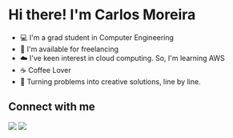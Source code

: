 <h1>Hi there! I'm Carlos Moreira</h1>

- 💻 I'm a grad student in Computer Engineering
- 🤝 I'm available for freelancing
- ☁️ I've keen interest in cloud computing. So, I'm learning AWS
- ☕ Coffee Lover
- 🚀 Turning problems into creative solutions, line by line.

## Connect with me
<div>
<a href = "mailto: carlos.moreira@gsuite.iff.edu.br"><img loading="lazy" src="https://img.shields.io/badge/Gmail-D14836?style=for-the-badge&logo=gmail&logoColor=white" target="_blank"></a>
<a href="https://www.linkedin.com/in/carlos-armando-moreira/" target="_blank"><img loading="lazy" src="https://img.shields.io/badge/-LinkedIn-%230077B5?style=for-the-badge&logo=linkedin&logoColor=white" target="_blank"></a>   
</div>
